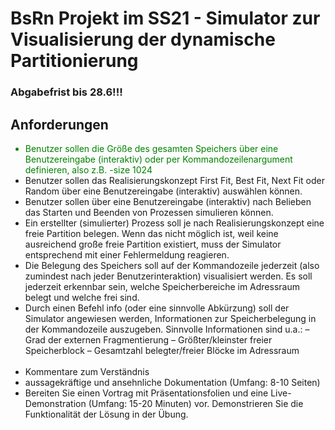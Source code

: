 # BsRn Projekt im SS21 - Simulator zur Visualisierung der dynamische Partitionierung

<h3 style="text-color:#ff0000">Abgabefrist bis 28.6!!!</h3>

## Anforderungen
<ul>
  <li style="color:green;">Benutzer sollen die Größe des gesamten Speichers über eine Benutzereingabe
(interaktiv) oder per Kommandozeilenargument definieren, also z.B.
-size 1024</li>
  <li>Benutzer sollen das Realisierungskonzept First Fit, Best Fit, Next Fit oder
Random über eine Benutzereingabe (interaktiv) auswählen können.</li>
  <li>Benutzer sollen über eine Benutzereingabe (interaktiv) nach Belieben das Starten
und Beenden von Prozessen simulieren können.</li>
  <li>Ein erstellter (simulierter) Prozess soll je nach Realisierungskonzept eine freie
Partition belegen. Wenn das nicht möglich ist, weil keine ausreichend große
freie Partition existiert, muss der Simulator entsprechend mit einer Fehlermeldung
reagieren.</li>
  <li>Die Belegung des Speichers soll auf der Kommandozeile jederzeit (also zumindest
nach jeder Benutzerinteraktion) visualisiert werden. Es soll jederzeit
erkennbar sein, welche Speicherbereiche im Adressraum belegt und welche frei
sind.</li>
  <li>Durch einen Befehl info (oder eine sinnvolle Abkürzung) soll der Simulator
angewiesen werden, Informationen zur Speicherbelegung in der Kommandozeile
auszugeben. Sinnvolle Informationen sind u.a.:
– Grad der externen Fragmentierung
– Größter/kleinster freier Speicherblock
– Gesamtzahl belegter/freier Blöcke im Adressraum</li>
  <br>
  <li>Kommentare zum Verständnis</li>
  <li>aussagekräftige und ansehnliche Dokumentation (Umfang:
8-10 Seiten)</li>
  <li>Bereiten Sie einen Vortrag mit Präsentationsfolien und eine Live-
Demonstration (Umfang: 15-20 Minuten) vor. Demonstrieren Sie die Funktionalität
der Lösung in der Übung.</li>
</ul>
